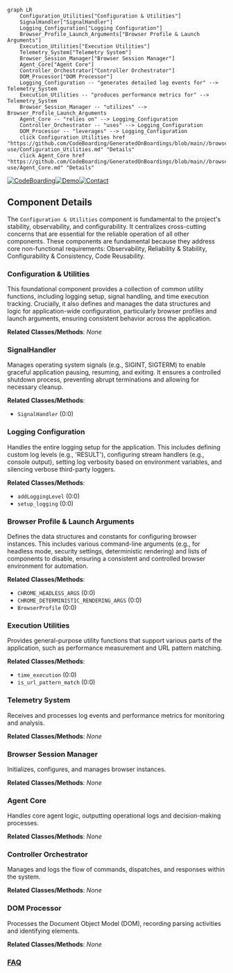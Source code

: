 ```mermaid
graph LR
    Configuration_Utilities["Configuration & Utilities"]
    SignalHandler["SignalHandler"]
    Logging_Configuration["Logging Configuration"]
    Browser_Profile_Launch_Arguments["Browser Profile & Launch Arguments"]
    Execution_Utilities["Execution Utilities"]
    Telemetry_System["Telemetry System"]
    Browser_Session_Manager["Browser Session Manager"]
    Agent_Core["Agent Core"]
    Controller_Orchestrator["Controller Orchestrator"]
    DOM_Processor["DOM Processor"]
    Logging_Configuration -- "generates detailed log events for" --> Telemetry_System
    Execution_Utilities -- "produces performance metrics for" --> Telemetry_System
    Browser_Session_Manager -- "utilizes" --> Browser_Profile_Launch_Arguments
    Agent_Core -- "relies on" --> Logging_Configuration
    Controller_Orchestrator -- "uses" --> Logging_Configuration
    DOM_Processor -- "leverages" --> Logging_Configuration
    click Configuration_Utilities href "https://github.com/CodeBoarding/GeneratedOnBoardings/blob/main//browser-use/Configuration_Utilities.md" "Details"
    click Agent_Core href "https://github.com/CodeBoarding/GeneratedOnBoardings/blob/main//browser-use/Agent_Core.md" "Details"
```
[![CodeBoarding](https://img.shields.io/badge/Generated%20by-CodeBoarding-9cf?style=flat-square)](https://github.com/CodeBoarding/GeneratedOnBoardings)[![Demo](https://img.shields.io/badge/Try%20our-Demo-blue?style=flat-square)](https://www.codeboarding.org/demo)[![Contact](https://img.shields.io/badge/Contact%20us%20-%20contact@codeboarding.org-lightgrey?style=flat-square)](mailto:contact@codeboarding.org)

## Component Details

The `Configuration & Utilities` component is fundamental to the project's stability, observability, and configurability. It centralizes cross-cutting concerns that are essential for the reliable operation of all other components. These components are fundamental because they address core non-functional requirements: Observability, Reliability & Stability, Configurability & Consistency, Code Reusability.

### Configuration & Utilities
This foundational component provides a collection of common utility functions, including logging setup, signal handling, and time execution tracking. Crucially, it also defines and manages the data structures and logic for application-wide configuration, particularly browser profiles and launch arguments, ensuring consistent behavior across the application.


**Related Classes/Methods**: _None_

### SignalHandler
Manages operating system signals (e.g., SIGINT, SIGTERM) to enable graceful application pausing, resuming, and exiting. It ensures a controlled shutdown process, preventing abrupt terminations and allowing for necessary cleanup.


**Related Classes/Methods**:

- `SignalHandler` (0:0)


### Logging Configuration
Handles the entire logging setup for the application. This includes defining custom log levels (e.g., 'RESULT'), configuring stream handlers (e.g., console output), setting log verbosity based on environment variables, and silencing verbose third-party loggers.


**Related Classes/Methods**:

- `addLoggingLevel` (0:0)
- `setup_logging` (0:0)


### Browser Profile & Launch Arguments
Defines the data structures and constants for configuring browser instances. This includes various command-line arguments (e.g., for headless mode, security settings, deterministic rendering) and lists of components to disable, ensuring a consistent and controlled browser environment for automation.


**Related Classes/Methods**:

- `CHROME_HEADLESS_ARGS` (0:0)
- `CHROME_DETERMINISTIC_RENDERING_ARGS` (0:0)
- `BrowserProfile` (0:0)


### Execution Utilities
Provides general-purpose utility functions that support various parts of the application, such as performance measurement and URL pattern matching.


**Related Classes/Methods**:

- `time_execution` (0:0)
- `is_url_pattern_match` (0:0)


### Telemetry System
Receives and processes log events and performance metrics for monitoring and analysis.


**Related Classes/Methods**: _None_

### Browser Session Manager
Initializes, configures, and manages browser instances.


**Related Classes/Methods**: _None_

### Agent Core
Handles core agent logic, outputting operational logs and decision-making processes.


**Related Classes/Methods**: _None_

### Controller Orchestrator
Manages and logs the flow of commands, dispatches, and responses within the system.


**Related Classes/Methods**: _None_

### DOM Processor
Processes the Document Object Model (DOM), recording parsing activities and identifying elements.


**Related Classes/Methods**: _None_



### [FAQ](https://github.com/CodeBoarding/GeneratedOnBoardings/tree/main?tab=readme-ov-file#faq)